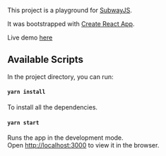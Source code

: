 This project is a playground for [SubwayJS](https://github.com/subway-js/subway).

It was bootstrapped with [Create React App](https://github.com/facebook/create-react-app).

Live demo [here](https://subway-js.github.io/subway-react-ecommerce/)

## Available Scripts

In the project directory, you can run:

#### `yarn install`

To install all the dependencies.

#### `yarn start`

Runs the app in the development mode.<br />
Open [http://localhost:3000](http://localhost:3000) to view it in the browser.
